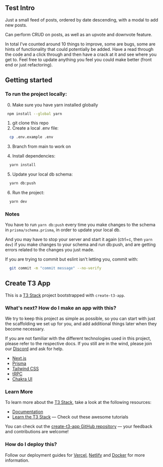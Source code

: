 ## Test Intro

Just a small feed of posts, ordered by date descending, with a modal to add new posts.

Can perform CRUD on posts, as well as an upvote and downvote feature.

In total I've counted around 10 things to improve, some are bugs, some are hints of functionality that could potentially be added. Have a read through the code and a click through and then have a crack at it and see where you get to. Feel free to update anything you feel you could make better (front end or just refactoring).

## Getting started

### To run the project locally:

0. Make sure you have yarn installed globally

```bash
 npm install --global yarn
```

1. git clone this repo
2. Create a local .env file:

```bash
  cp .env.example .env
```

3. Branch from main to work on

4. Install dependencies:

```bash
  yarn install
```

5. Update your local db schema:

```bash
  yarn db:push
```

6. Run the project:

```bash
  yarn dev
```

### Notes

You have to run `yarn db:push` every time you make changes to the schema in `prisma/schema.prisma`, in order to update your local db.

And you may have to stop your server and start it again (ctrl+c, then `yarn dev`) if you make changes to your schema and run db:push, and are getting errors related to the changes you just made.

If you are trying to commit but eslint isn't letting you, commit with:

```bash
  git commit -m "commit message" --no-verify
```

## Create T3 App

This is a [T3 Stack](https://create.t3.gg/) project bootstrapped with `create-t3-app`.

### What's next? How do I make an app with this?

We try to keep this project as simple as possible, so you can start with just the scaffolding we set up for you, and add additional things later when they become necessary.

If you are not familiar with the different technologies used in this project, please refer to the respective docs. If you still are in the wind, please join our [Discord](https://t3.gg/discord) and ask for help.

- [Next.js](https://nextjs.org)
- [Prisma](https://prisma.io)
- [Tailwind CSS](https://tailwindcss.com)
- [tRPC](https://trpc.io)
- [Chakra UI](https://chakra-ui.com/)

### Learn More

To learn more about the [T3 Stack](https://create.t3.gg/), take a look at the following resources:

- [Documentation](https://create.t3.gg/)
- [Learn the T3 Stack](https://create.t3.gg/en/faq#what-learning-resources-are-currently-available) — Check out these awesome tutorials

You can check out the [create-t3-app GitHub repository](https://github.com/t3-oss/create-t3-app) — your feedback and contributions are welcome!

### How do I deploy this?

Follow our deployment guides for [Vercel](https://create.t3.gg/en/deployment/vercel), [Netlify](https://create.t3.gg/en/deployment/netlify) and [Docker](https://create.t3.gg/en/deployment/docker) for more information.
